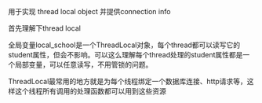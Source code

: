用于实现 thread local object 并提供connection info

首先理解下thread local

全局变量local_school是一个ThreadLocal对象，每个thread都可以读写它的student属性，但会不影响。可以这么理解每个thread处理的student属性都是一个局部变量，可以任意读写，不用管锁的问题。

ThreadLocal最常用的地方就是为每个线程绑定一个数据库连接、http请求等，这样这个线程所有调用的处理函数都可以用到这些资源
